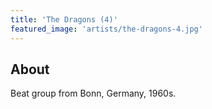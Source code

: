 ```yaml
---
title: 'The Dragons (4)'
featured_image: 'artists/the-dragons-4.jpg'
---
```


## About

Beat group from Bonn, Germany, 1960s.
